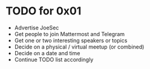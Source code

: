 # TODO for 0x01

* Advertise JoeSec
* Get people to join Mattermost and Telegram
* Get one or two interesting speakers or topics
* Decide on a physical / virtual meetup (or combined)
* Decide on a date and time
* Continue TODO list accordingly
